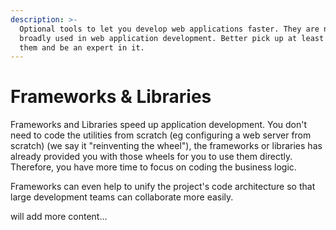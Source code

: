 ```yaml
---
description: >-
  Optional tools to let you develop web applications faster. They are now
  broadly used in web application development. Better pick up at least one of
  them and be an expert in it.
---
```


# Frameworks & Libraries

Frameworks and Libraries speed up application development. You don't need to code the utilities from scratch \(eg configuring a web server from scratch\) \(we say it "reinventing the wheel"\), the frameworks or libraries has already provided you with those wheels for you to use them directly. Therefore, you have more time to focus on coding the business logic. 

Frameworks can even help to unify the project's code architecture so that large development teams can collaborate more easily. 

will add more content...

